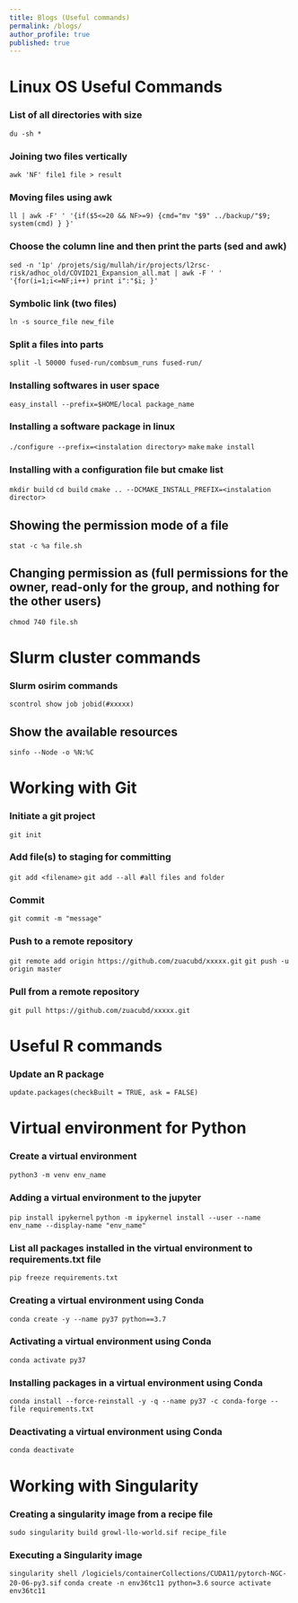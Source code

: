 ```yaml
---
title: Blogs (Useful commands)
permalink: /blogs/
author_profile: true
published: true
---
```


# Linux OS Useful Commands

### List of all directories with size
`du -sh *`

### Joining two files vertically
`awk 'NF' file1 file > result`

### Moving files using awk
`ll | awk -F' ' '{if($5<=20 && NF>=9) {cmd="mv "$9" ../backup/"$9; system(cmd) } }'`

### Choose the column line and then print the parts (sed and awk)
`sed -n '1p' /projets/sig/mullah/ir/projects/l2rsc-risk/adhoc_old/COVID21_Expansion_all.mat | awk -F ' ' '{for(i=1;i<=NF;i++) print i":"$i; }'`

### Symbolic link (two files)
`ln -s source_file new_file`

### Split a files into parts
`split -l 50000 fused-run/combsum_runs fused-run/`

### Installing softwares in user space
`easy_install --prefix=$HOME/local package_name`

### Installing a software package in linux 
`./configure --prefix=<instalation directory>`
`make`
`make install`

### Installing with a configuration file but cmake list
`mkdir build`
`cd build`
`cmake .. --DCMAKE_INSTALL_PREFIX=<instalation director>`

## Showing the permission mode of a file
`stat -c %a file.sh`

## Changing permission as (full permissions for the owner, read-only for the group, and nothing for the other users)
`chmod 740 file.sh`

# Slurm cluster commands

### Slurm osirim commands
`scontrol show job jobid(#xxxxx)`

## Show the available resources
`sinfo --Node -o %N:%C`

# Working with Git

### Initiate a git project
`git init`

### Add file(s) to staging for committing
`git add <filename>`
`git add --all #all files and folder`

### Commit
`git commit -m "message"`

### Push to a remote repository
`git remote add origin https://github.com/zuacubd/xxxxx.git`
`git push -u origin master`

### Pull from a remote repository
`git pull https://github.com/zuacubd/xxxxx.git`

# Useful R commands

### Update an R package
`update.packages(checkBuilt = TRUE, ask = FALSE)`

# Virtual environment for Python
### Create a virtual environment
`python3 -m venv env_name`

### Adding a virtual environment to the jupyter
`pip install ipykernel`
`python -m ipykernel install --user --name env_name --display-name "env_name"`

### List all packages installed in the virtual environment to requirements.txt file
`pip freeze requirements.txt`

### Creating a virtual environment using Conda
`conda create -y --name py37 python==3.7`

### Activating a virtual environment using Conda
`conda activate py37`

### Installing packages in a virtual environment using Conda
`conda install --force-reinstall -y -q --name py37 -c conda-forge --file requirements.txt`

### Deactivating a virtual environment using Conda
`conda deactivate`

# Working with Singularity

### Creating a singularity image from a recipe file 
`sudo singularity build growl-llo-world.sif recipe_file`

### Executing a Singularity image
`singularity shell /logiciels/containerCollections/CUDA11/pytorch-NGC-20-06-py3.sif`
`conda create -n env36tc11 python=3.6`
`source activate env36tc11`
